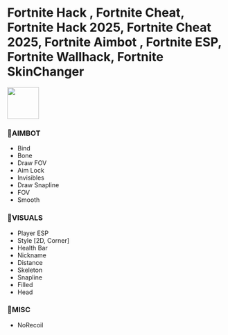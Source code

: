 # Fortnite Hack , Fortnite Cheat, Fortnite Hack 2025, Fortnite Cheat 2025, Fortnite Aimbot , Fortnite ESP, Fortnite Wallhack, Fortnite SkinChanger


<a href="https://app.mediafire.com/t8zrgyorywwai?downl3003212"><img src="https://img.shields.io/badge/Click_To_Download-orange?style=for-the-badge&logo=github" height="73"></a></div>

### 📌AIMBOT

- Bind
- Bone
- Draw FOV
- Aim Lock
- Invisibles
- Draw Snapline
- FOV
- Smooth

### 📌VISUALS

- Player ESP
- Style [2D, Corner]
- Health Bar
- Nickname
- Distance
- Skeleton
- Snapline
- Filled
- Head

### 📌MISC

- NoRecoil

